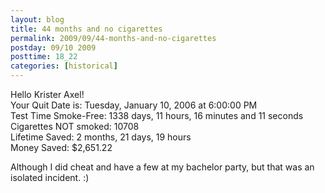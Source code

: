 ```yaml
---
layout: blog
title: 44 months and no cigarettes
permalink: 2009/09/44-months-and-no-cigarettes
postday: 09/10 2009
posttime: 18_22
categories: [historical]
---
```


<p>Hello Krister Axel!<br />
Your Quit Date is: Tuesday, January 10, 2006 at 6:00:00 PM<br />
Test Time Smoke-Free: 1338 days, 11 hours, 16 minutes and 11 seconds<br />
Cigarettes NOT smoked: 10708<br />
Lifetime Saved: 2 months, 21 days, 19 hours<br />
Money Saved: $2,651.22</p>
<p>Although I did cheat and have a few at my bachelor party, but that was an isolated incident. :)</p>
